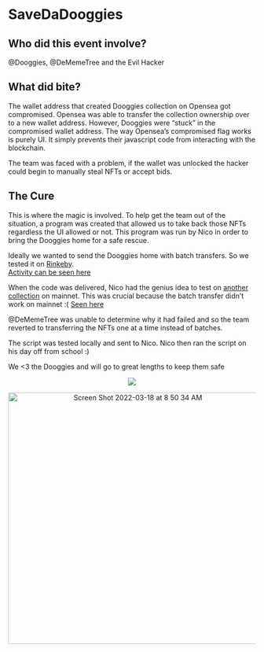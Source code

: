 # SaveDaDooggies

## Who did this event involve?

@Dooggies, @DeMemeTree and the Evil Hacker

## What did bite?

The wallet address that created Dooggies collection on Opensea got compromised. Opensea was able to transfer the collection ownership over to a new wallet address. However, Dooggies were “stuck” in the compromised wallet address. The way Opensea’s compromised flag works is purely UI. It simply prevents their javascript code from interacting with the blockchain. 

The team was faced with a problem, if the wallet was unlocked the hacker could begin to manually steal NFTs or accept bids. 

## The Cure

This is where the magic is involved. To help get the team out of the situation, a program was created that allowed us to take back those NFTs regardless the UI allowed or not. This program was run by Nico in order to bring the Dooggies home for a safe rescue.

Ideally we wanted to send the Dooggies home with batch transfers. So we tested it on [Rinkeby](https://medium.com/compound-finance/the-beginners-guide-to-using-an-ethereum-test-network-95bbbc85fc1d). 
<br>[Activity can be seen here](https://testnets.opensea.io/collection/dmt?tab=activity&search[isSingleCollection]=true&search[eventTypes][0]=ASSET_TRANSFER)

When the code was delivered, Nico had the genius idea to test on [another collection](https://opensea.io/collection/tescolldoo) on mainnet. This was crucial because the batch transfer didn’t work on mainnet :( [Seen here](https://etherscan.io/tx/0xdf675cd8fb82ff16bbe25634949dcdd593fad6f226318fa748c3882d9d336ea2)

@DeMemeTree was unable to determine why it had failed and so the team reverted to transferring the NFTs one at a time instead of batches.

The script was tested locally and sent to Nico. Nico then ran the script on his day off from school :)

We <3 the Dooggies and will go to great lengths to keep them safe 

<p align="center">
<a href="https://dooggies.io" rel="some text"><img src="https://cdn.discordapp.com/attachments/813112900582637608/955472395240628274/button_dooggies-io.png"></a>
</p>

<p align="center">
<img width="512" alt="Screen Shot 2022-03-18 at 8 50 34 AM" src="https://user-images.githubusercontent.com/101606792/159207859-72a24b2f-252f-444d-bf41-40e7801a9194.png">
</p>

